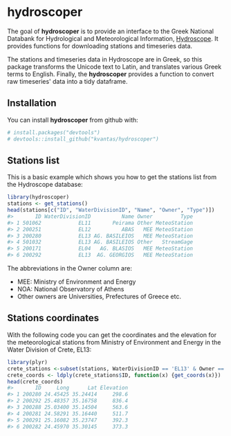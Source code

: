 
<!-- README.md is generated from README.Rmd. Please edit that file -->
hydroscoper
===========

The goal of **hydroscoper** is to provide an interface to the Greek National Databank for Hydrological and Meteorological Information, [Hydroscope](http://kyy.hydroscope.gr/). It provides functions for downloading stations and timeseries data.

The stations and timeseries data in Hydroscope are in Greek, so this package transforms the Unicode text to Latin, and translates various Greek terms to English. Finally, the **hydroscoper** provides a function to convert raw timeseries' data into a tidy dataframe.

Installation
------------

You can install **hydroscoper** from github with:

``` r
# install.packages("devtools")
# devtools::install_github("kvantas/hydroscoper")
```

Stations list
-------------

This is a basic example which shows you how to get the stations list from the Hydroscope database:

``` r
library(hydroscoper)
stations <- get_stations()
head(stations[c("ID", "WaterDivisionID", "Name", "Owner", "Type")])
#>       ID WaterDivisionID          Name Owner         Type
#> 1 501062            EL11       Peirama Other MeteoStation
#> 2 200251            EL12          ABAS   MEE MeteoStation
#> 3 200280            EL13 AG. BASILEIOS   MEE MeteoStation
#> 4 501032            EL13 AG. BASILEIOS Other   StreamGage
#> 5 200171            EL04   AG. BLASIOS   MEE MeteoStation
#> 6 200292            EL13  AG. GEORGIOS   MEE MeteoStation
```

The abbreviations in the Owner column are:

-   MEE: Ministry of Environment and Energy
-   NOA: National Observatory of Athens
-   Other owners are Universities, Prefectures of Greece etc.

Stations coordinates
--------------------

With the following code you can get the coordinates and the elevation for the meteorological stations from Ministry of Environment and Energy in the Water Division of Crete, EL13:

``` r
library(plyr)
crete_stations <-subset(stations, WaterDivisionID == 'EL13' & Owner == 'MEE')
crete_coords <- ldply(crete_stations$ID, function(x) {get_coords(x)})
head(crete_coords)
#>       ID     Long      Lat Elevation
#> 1 200280 24.45425 35.24414     298.6
#> 2 200292 25.48357 35.16758     836.4
#> 3 200288 25.03400 35.14504     563.6
#> 4 200281 24.58291 35.16440     511.7
#> 5 200291 25.16082 35.23747     392.3
#> 6 200282 24.45970 35.30145     373.3
```
